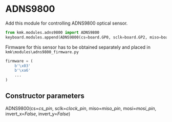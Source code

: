 # ADNS9800
Add this module for controlling ADNS9800 optical sensor.
```python
from kmk.modules.adns9800 import ADNS9800
keyboard.modules.append(ADNS9800(cs=board.GP0, sclk=board.GP2, miso=board.GP4, mosi=board.GP3, invert_y=True))
```

Firmware for this sensor has to be obtained separately and placed in `kmk\modules\adns9800_firmware.py`
```python
firmware = (
    b'\x03'
    b'\xa6'
    ...
)
```

## Constructor parameters

ADNS9800(cs=*cs_pin*, sclk=*clock_pin*, miso=*miso_pin*, mosi=*mosi_pin*, invert_x=*False*, invert_y=*False*)

